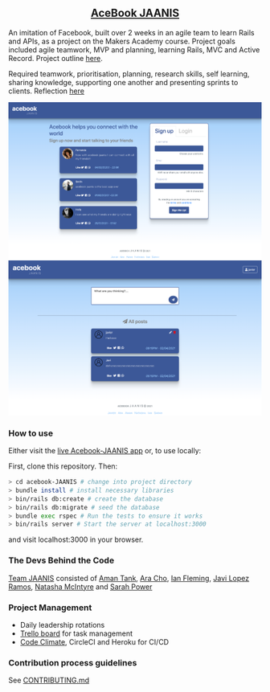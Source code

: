 <h2 align=center><a href="https://acebook-jaanis-natasha.herokuapp.com/">AceBook JAANIS</a></h2>

An imitation of Facebook, built over 2 weeks in an agile team to learn Rails and APIs, as a project on the Makers Academy course. Project goals included agile teamwork, MVP and planning, learning Rails, MVC and Active Record. Project outline [here](https://github.com/makersacademy/course/tree/master/engineering_projects/rails).  

Required teamwork, prioritisation, planning, research skills, self learning, sharing knowledge, supporting one another and presenting sprints to clients. Reflection [here](https://github.com/natashamcintyre/acebook-JAANIS/wiki/Reflection)

<img src="https://github.com/Acebook-Jaanis/acebook-JAANIS/blob/master/signup-screenshot.png">
<img src="https://github.com/Acebook-Jaanis/acebook-JAANIS/blob/master/posts-screenshot.png">

### How to use
Either visit the [live Acebook-JAANIS app](https://acebook-jaanis-natasha.herokuapp.com) or, to use locally:

First, clone this repository. Then:

```bash
> cd acebook-JAANIS # change into project directory
> bundle install # install necessary libraries
> bin/rails db:create # create the database
> bin/rails db:migrate # seed the database
> bundle exec rspec # Run the tests to ensure it works
> bin/rails server # Start the server at localhost:3000
```

and visit localhost:3000 in your browser.

### The Devs Behind the Code
[Team JAANIS](https://github.com/Acebook-Jaanis) consisted of [Aman Tank](https://github.com/AmanTank187), [Ara Cho](https://github.com/Aracho1), [Ian Fleming](https://github.com/iantfleming), [Javi Lopez Ramos](https://github.com/xavierloos), [Natasha McIntyre](https://github.com/natashamcintyre) and [Sarah Power](https://github.com/SarahJoniPower)

### Project Management
* Daily leadership rotations  
* [Trello board](https://trello.com/b/mU9Va6vg/team) for task management  
* [Code Climate](https://codeclimate.com/github/Aracho1/acebook-JAANIS), CircleCI and Heroku for CI/CD

### Contribution process guidelines
See [CONTRIBUTING.md](CONTRIBUTING.md)
